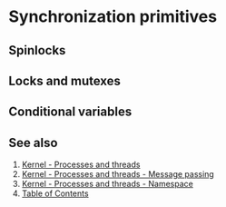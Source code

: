 # Synchronization primitives

## Spinlocks

## Locks and mutexes

## Conditional variables


## See also

1. [Kernel - Processes and threads](README.MD)
2. [Kernel - Processes and threads - Message passing](msg.md)
3. [Kernel - Processes and threads - Namespace](namespace.md)
4. [Table of Contents](../../README.md)

